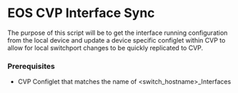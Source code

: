 # EOS CVP Interface Sync
The purpose of this script will be to get the interface running configuration from the local device and update a device specific configlet within CVP to allow for local switchport changes to be quickly replicated to CVP.

### Prerequisites
* CVP Configlet that matches the name of <switch_hostname>_Interfaces